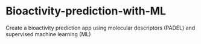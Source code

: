 # Bioactivity-prediction-with-ML
Create a bioactivity prediction app using molecular descriptors (PADEL) and supervised machine learning (ML)
